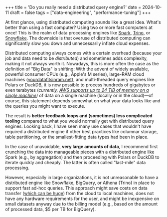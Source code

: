 +++
title = 'Do you really need a distributed query engine?'
date = 2024-10-11
draft = false
tags = ["data-engineering", "performance-tuning"]
+++

At first glance, using distributed computing sounds like a great idea. What's better than using a fast computer? Using two or more fast computers at once! This is the realm of data processing engines like [Spark](https://spark.apache.org/), [Trino](https://trino.io/), or [Snowflake](https://www.snowflake.com/en/product/features/horizon/). The downside is that overuse of distributed computing can significantly slow you down and unnecessarily inflate cloud expenses.

Distributed computing always comes with a certain overhead (because your job and data need to be *distributed*) and sometimes adds complexity, making it not always worth it. Nowadays, this is more often the case as the definition of "Big Data" is shifting: With the advent of widely available, powerful consumer CPUs (e.g., Apple's M series), large-RAM cloud machines ([yourdatafitsinram.net](https://yourdatafitsinram.net)), and multi-threaded query engines like Polars or DuckDB, it is now possible to process hundreds of gigabytes or even terabytes (*currently, [AWS supports up to 24 TiB of memory on a single machine](https://aws.amazon.com/ec2/instance-types/high-memory/))* of data on a single machine (locally or in the cloud)—of course, this statement depends somewhat on what your data looks like and the queries you might want to execute.

The result is **better feedback loops and (sometimes) less complicated tooling** compared to what you would normally get with distributed query engines. Looking back, I have seen many use cases that wouldn't have required a distributed engine if other best practices like columnar storage, table partitioning, or the smallest-fitting data types had been in place.

In the case of unavoidable, **very large amounts of data**, I recommend first crunching the data into manageable pieces with a distributed engine like Spark (e.g., by aggregation) and then proceeding with Polars or DuckDB to iterate quickly and cheaply. The latter is often called "last-mile" data processing.

However, especially in large organizations, it is not unreasonable to have a distributed engine like Snowflake, BigQuery, or Athena (Trino) in place to support fast ad-hoc queries. This approach might save costs on data transfer ([which can be huge](https://www.reddit.com/r/aws/comments/xtq63m/why_isnt_there_more_outrage_over_aws_absolutely/)) from the cloud to local machines, does not have any hardware requirements for the user, and might be inexpensive on small datasets anyway due to the billing model (e.g., based on the amount of processed data, $5 per TB for BigQuery).
